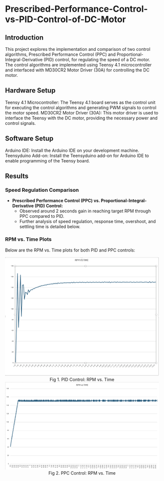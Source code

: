 # Prescribed-Performance-Control-vs-PID-Control-of-DC-Motor

## Introduction
This project explores the implementation and comparison of two control algorithms, Prescribed Performance Control (PPC) and Proportional-Integral-Derivative (PID) control, for regulating the speed of a DC motor. The control algorithms are implemented using Teensy 4.1 microcontroller and interfaced with MD30CR2 Motor Driver (30A) for controlling the DC motor.

## Hardware Setup
Teensy 4.1 Microcontroller: The Teensy 4.1 board serves as the control unit for executing the control algorithms and generating PWM signals to control the motor speed.
MD30CR2 Motor Driver (30A): This motor driver is used to interface the Teensy with the DC motor, providing the necessary power and control signals.

## Software Setup
Arduino IDE: Install the Arduino IDE on your development machine.
Teensyduino Add-on: Install the Teensyduino add-on for Arduino IDE to enable programming of the Teensy board.

## Results
### Speed Regulation Comparison
- **Prescribed Performance Control (PPC) vs. Proportional-Integral-Derivative (PID) Control:**
  - Observed around 2 seconds gain in reaching target RPM through PPC compared to PID.
  - Further analysis of speed regulation, response time, overshoot, and settling time is detailed below.

### RPM vs. Time Plots
Below are the RPM vs. Time plots for both PID and PPC controls:

<div style="text-align:center">
  <img src="images/PID.png" alt="PID Control" width="600"/><br/>
  Fig 1. PID Control: RPM vs. Time
</div>

<div style="text-align:center">
  <img src="images/PPC.png" alt="PPC Control" width="600"/><br/>
  Fig 2. PPC Control: RPM vs. Time
</div>

